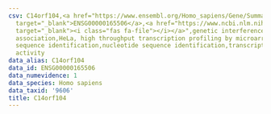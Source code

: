 ```yaml
---
csv: C14orf104,<a href="https://www.ensembl.org/Homo_sapiens/Gene/Summary?db=core;g=ENSG00000165506"
  target="_blank">ENSG00000165506</a>,<a href="https://www.ncbi.nlm.nih.gov/pubmed/17216044"
  target="_blank"><i class="fas fa-file"></i></a>",genetic interference,functional
  association,HeLa, high throughput transcription profiling by microarray,nucleotide
  sequence identification,nucleotide sequence identification,transcriptional regulation,down-regulates
  activity
data_alias: C14orf104
data_id: ENSG00000165506
data_numevidence: 1
data_species: Homo sapiens
data_taxid: '9606'
title: C14orf104
---
```

